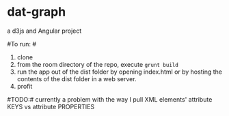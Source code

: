 dat-graph
=========

a d3js and Angular project

#To run: #

1. clone
2. from the room directory of the repo, execute ```grunt build```
3. run the app out of the dist folder by opening index.html or by hosting the contents of the dist folder in a web server.
4. profit

#TODO:#
currently a problem with the way I pull XML elements' attribute KEYS vs attribute PROPERTIES
